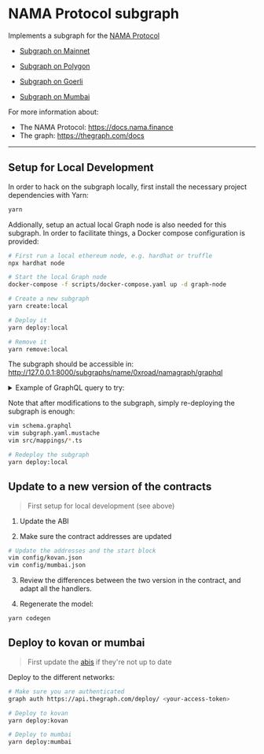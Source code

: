 # NAMA Protocol subgraph

Implements a subgraph for the [NAMA Protocol](https://github.com/nama-finance)

- [Subgraph on Mainnet](https://thegraph.com/explorer/subgraph?id=6K4kK8DGdtrjqc8LhukXZQAbe2Y1qtDNkYR2zfm5pC3a)
- [Subgraph on Polygon](https://api.thegraph.com/subgraphs/name/nama-finance/namapolygon)

- [Subgraph on Goerli](https://api.thegraph.com/subgraphs/name/nama-finance/namagoerli)
- [Subgraph on Mumbai](https://api.thegraph.com/subgraphs/name/nama-finance/namamumbai)

For more information about:

- The NAMA Protocol: https://docs.nama.finance
- The graph: https://thegraph.com/docs

---

## Setup for Local Development

In order to hack on the subgraph locally, first install the necessary project dependencies with Yarn:

```bash
yarn
```

Addionally, setup an actual local Graph node is also needed for this subgraph. In order to facilitate things, a Docker compose configuration is provided:

```bash
# First run a local ethereum node, e.g. hardhat or truffle
npx hardhat node

# Start the local Graph node
docker-compose -f scripts/docker-compose.yaml up -d graph-node

# Create a new subgraph
yarn create:local

# Deploy it
yarn deploy:local

# Remove it
yarn remove:local
```

The subgraph should be accessible in: <http://127.0.0.1:8000/subgraphs/name/0xroad/namagraph/graphql>

<details><summary>Example of GraphQL query to try:</summary>

```graphql
query LoanData {
  namaLoans(first: 5) {
    id
    fundType
    loanAmount
    targetAmount
  }
  collateralizedAssets(first: 5) {
    id
    loan {
      id
    }
    assetAddress
    assetIds
  }
}
```

</details>

Note that after modifications to the subgraph, simply re-deploying the subgraph is enough:

```bash
vim schema.graphql
vim subgraph.yaml.mustache
vim src/mappings/*.ts

# Redeploy the subgraph
yarn deploy:local
```

## Update to a new version of the contracts

> First setup for local development (see above)

1. Update the ABI

2. Make sure the contract addresses are updated

```bash
# Update the addresses and the start block
vim config/kovan.json
vim config/mumbai.json
```

3. Review the differences between the two version in the contract, and adapt all the handlers.

4. Regenerate the model:

```bash
yarn codegen
```

## Deploy to kovan or mumbai

> First update the [abis](./abis/) if they're not up to date

Deploy to the different networks:

```bash
# Make sure you are authenticated
graph auth https://api.thegraph.com/deploy/ <your-access-token>

# Deploy to kovan
yarn deploy:kovan

# Deploy to mumbai
yarn deploy:mumbai
```
